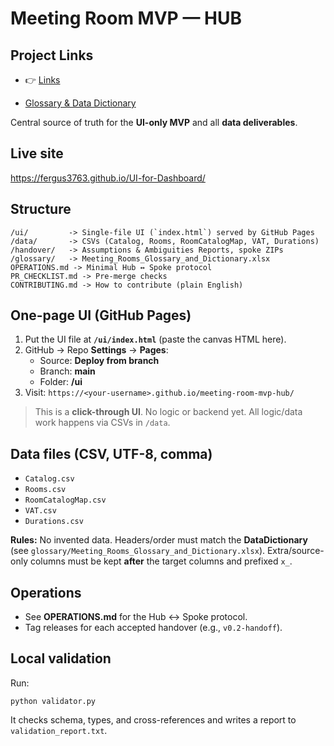 # Meeting Room MVP — HUB
## Project Links

- 👉 [Links](docs/links.md) 

- [Glossary & Data Dictionary](glossary/Meeting_Rooms_Glossary_and_Dictionary.xlsx)

Central source of truth for the **UI-only MVP** and all **data deliverables**.
## Live site
https://fergus3763.github.io/UI-for-Dashboard/

## Structure
```
/ui/         -> Single-file UI (`index.html`) served by GitHub Pages
/data/       -> CSVs (Catalog, Rooms, RoomCatalogMap, VAT, Durations)
/handover/   -> Assumptions & Ambiguities Reports, spoke ZIPs
/glossary/   -> Meeting_Rooms_Glossary_and_Dictionary.xlsx
OPERATIONS.md -> Minimal Hub ↔ Spoke protocol
PR_CHECKLIST.md -> Pre-merge checks
CONTRIBUTING.md -> How to contribute (plain English)
```

## One-page UI (GitHub Pages)
1. Put the UI file at **`/ui/index.html`** (paste the canvas HTML here).
2. GitHub → Repo **Settings** → **Pages**:
   - Source: **Deploy from branch**
   - Branch: **main**
   - Folder: **/ui**
3. Visit: `https://<your-username>.github.io/meeting-room-mvp-hub/`

> This is a **click-through UI**. No logic or backend yet. All logic/data work happens via CSVs in `/data`.

## Data files (CSV, UTF-8, comma)
- `Catalog.csv`
- `Rooms.csv`
- `RoomCatalogMap.csv`
- `VAT.csv`
- `Durations.csv`

**Rules:** No invented data. Headers/order must match the **DataDictionary** (see `glossary/Meeting_Rooms_Glossary_and_Dictionary.xlsx`). Extra/source-only columns must be kept **after** the target columns and prefixed `x_`.

## Operations
- See **OPERATIONS.md** for the Hub ↔ Spoke protocol.
- Tag releases for each accepted handover (e.g., `v0.2-handoff`).

## Local validation
Run:
```
python validator.py
```
It checks schema, types, and cross-references and writes a report to `validation_report.txt`.
